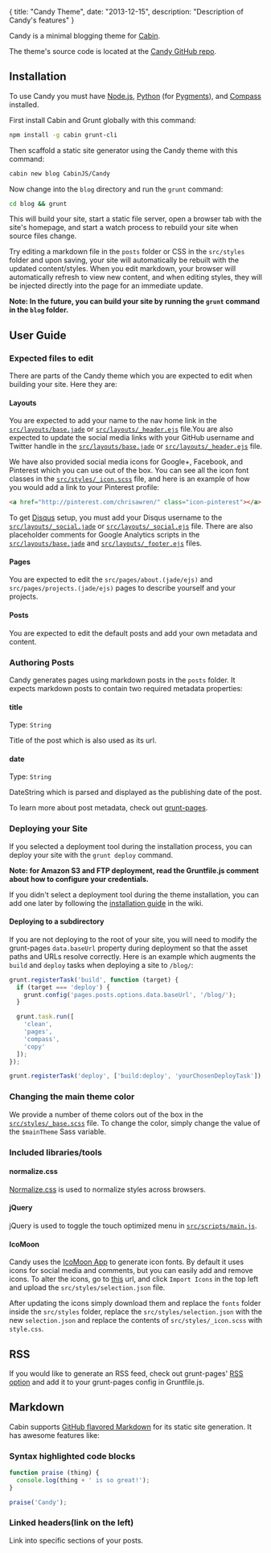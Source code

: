 {
  title: "Candy Theme",
  date:  "2013-12-15",
  description: "Description of Candy's features"
}

Candy is a minimal blogging theme for [Cabin](http://cabinjs.com).

The theme's source code is located at the [Candy GitHub repo](https://github.com/CabinJS/Candy).

## Installation

To use Candy you must have [Node.js](http://nodejs.org/), [Python](http://www.python.org/) (for [Pygments](http://pygments.org/)), and [Compass](http://compass-style.org/) installed.

First install Cabin and Grunt globally with this command:

```bash
npm install -g cabin grunt-cli
```

Then scaffold a static site generator using the Candy theme with this command:

```bash
cabin new blog CabinJS/Candy
```

Now change into the `blog` directory and run the `grunt` command:

```bash
cd blog && grunt
```

This will build your site, start a static file server, open a browser tab with the site's homepage, and start a watch process to rebuild your site when source files change.

Try editing a markdown file in the `posts` folder or CSS in the `src/styles` folder and upon saving, your site will automatically be rebuilt with the updated content/styles. When you edit markdown, your browser will automatically refresh to view new content, and when editing styles, they will be injected directly into the page for an immediate update.

**Note: In the future, you can build your site by running the `grunt` command in the `blog` folder.**

## User Guide

### Expected files to edit

There are parts of the Candy theme which you are expected to edit when building your site. Here they are:

#### Layouts

You are expected to add your name to the nav home link in the [`src/layouts/base.jade`](https://github.com/CabinJS/Candy/blob/master/src/layouts/base.jade#L24) or [`src/layouts/_header.ejs`](https://github.com/CabinJS/Candy/blob/master/src/layouts/_header.ejs#L20) file.You are also expected to update the social media links with your GitHub username and Twitter handle in the [`src/layouts/base.jade`](https://github.com/CabinJS/Candy/blob/master/src/layouts/base.jade#L35-L36) or [`src/layouts/_header.ejs`](https://github.com/CabinJS/Candy/blob/master/src/layouts/_header.ejs#L35-L36) file. 

We have also provided social media icons for Google+, Facebook, and Pinterest which you can use out of the box. You can see all the icon font classes in the [`src/styles/_icon.scss`](https://github.com/CabinJS/Candy/blob/master/src/styles/_icons.scss#L27) file, and here is an example of how you would add a link to your Pinterest profile:

```html
<a href="http://pinterest.com/chrisawren/" class="icon-pinterest"></a>
```

To get [Disqus](http://disqus.com/) setup, you must add your Disqus username to the [`src/layouts/_social.jade`](https://github.com/CabinJS/Candy/blob/master/src/layouts/_social.jade#L35) or [`src/layouts/_social.ejs`](https://github.com/CabinJS/Candy/blob/master/src/layouts/_social.ejs#L39) file. There are also placeholder comments for Google Analytics scripts in the [`src/layouts/base.jade`](https://github.com/CabinJS/Candy/blob/master/src/layouts/base.jade#L45) and [`src/layouts/_footer.ejs`](https://github.com/CabinJS/Candy/blob/master/src/layouts/_footer.ejs#L8) files.

#### Pages

You are expected to edit the `src/pages/about.(jade/ejs)` and `src/pages/projects.(jade/ejs)` pages to describe yourself and your projects.

#### Posts

You are expected to edit the default posts and add your own metadata and content.

### Authoring Posts

Candy generates pages using markdown posts in the `posts` folder. It expects markdown posts to contain two required metadata properties:

#### title
Type: `String`

Title of the post which is also used as its url.

#### date
Type: `String`

DateString which is parsed and displayed as the publishing date of the post.

To learn more about post metadata, check out [grunt-pages](https://github.com/CabinJS/grunt-pages#authoring-posts).

### Deploying your Site

If you selected a deployment tool during the installation process, you can deploy your site with the `grunt deploy` command.

**Note: for Amazon S3 and FTP deployment, read the Gruntfile.js comment about how to configure your credentials.**

If you didn't select a deployment tool during the theme installation, you can add one later by following the [installation guide](https://github.com/CabinJS/Cabin/wiki/Deployment-Tools) in the wiki.

#### Deploying to a subdirectory

If you are not deploying to the root of your site, you will need to modify the grunt-pages `data.baseUrl` property during deployment so that the asset paths and URLs resolve correctly. Here is an example which augments the `build` and `deploy` tasks when deploying a site to `/blog/`:

```js
grunt.registerTask('build', function (target) {
  if (target === 'deploy') {
    grunt.config('pages.posts.options.data.baseUrl', '/blog/');
  }

  grunt.task.run([
    'clean',
    'pages',
    'compass',
    'copy'
  ]);
});

grunt.registerTask('deploy', ['build:deploy', 'yourChosenDeployTask']);
```

### Changing the main theme color

We provide a number of theme colors out of the box in the [`src/styles/_base.scss`](https://github.com/CabinJS/Candy/blob/master/src/styles/_base.scss#L1-L5) file. To change the color, simply change the value of the `$mainTheme` Sass variable.

### Included libraries/tools

#### normalize.css

[Normalize.css](https://github.com/CabinJS/Candy/blob/master/src/styles/_normalize.scss) is used to normalize styles across browsers.

#### jQuery

jQuery is used to toggle the touch optimized menu in [`src/scripts/main.js`](https://github.com/CabinJS/Candy/blob/master/src/scripts/main.js).

#### IcoMoon

Candy uses the [IcoMoon App](http://icomoon.io/app/) to generate icon fonts. By default it uses icons for social media and comments, but you can easily add and remove icons. To alter the icons, go to [this](http://icomoon.io/app/) url, and click `Import Icons` in the top left and upload the `src/styles/selection.json` file.

After updating the icons simply download them and replace the `fonts` folder inside the `src/styles` folder, replace the `src/styles/selection.json` with the new `selection.json` and replace the contents of `src/styles/_icon.scss` with `style.css`.

## RSS

If you would like to generate an RSS feed, check out grunt-pages' [RSS option](https://github.com/CabinJS/grunt-pages#rss) and add it to your grunt-pages config in Gruntfile.js.

## Markdown
Cabin supports [GitHub flavored Markdown](https://help.github.com/articles/github-flavored-markdown) for its static site generation. It has awesome features like:

### Syntax highlighted code blocks
```javascript
function praise (thing) {
  console.log(thing + ' is so great!');
}

praise('Candy');
```
### Linked headers(link on the left)
Link into specific sections of your posts.
